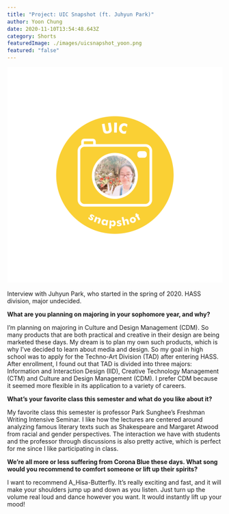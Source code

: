```yaml
---
title: "Project: UIC Snapshot (ft. Juhyun Park)"
author: Yoon Chung
date: 2020-11-10T13:54:48.643Z
category: Shorts
featuredImage: ./images/uicsnapshot_yoon.png
featured: "false"
---
```

![](images/uicsnapshot_yoon.png)

Interview with Juhyun Park, who started in the spring of 2020. HASS division, major undecided.

**What are you planning on majoring in your sophomore year, and why?**

I’m planning on majoring in Culture and Design Management (CDM). So many products that are both practical and creative in their design are being marketed these days. My dream is to plan my own such products, which is why I’ve decided to learn about media and design. So my goal in high school was to apply for the Techno-Art Division (TAD) after entering HASS. After enrollment, I found out that TAD is divided into three majors: Information and Interaction Design (IID), Creative Technology Management (CTM) and Culture and Design Management (CDM). I prefer CDM because it seemed more flexible in its application to a variety of careers.

**What’s your favorite class this semester and what do you like about it?**

My favorite class this semester is professor Park Sunghee’s Freshman Writing Intensive Seminar. I like how the lectures are centered around analyzing famous literary texts such as Shakespeare and Margaret Atwood from racial and gender perspectives. The interaction we have with students and the professor through discussions is also pretty active, which is perfect for me since I like participating in class.

**We’re all more or less suffering from Corona Blue these days. What song would you recommend to comfort someone or lift up their spirits?**

I want to recommend A_Hisa-Butterfly. It’s really exciting and fast, and it will make your shoulders jump up and down as you listen. Just turn up the volume real loud and dance however you want. It would instantly lift up your mood!
